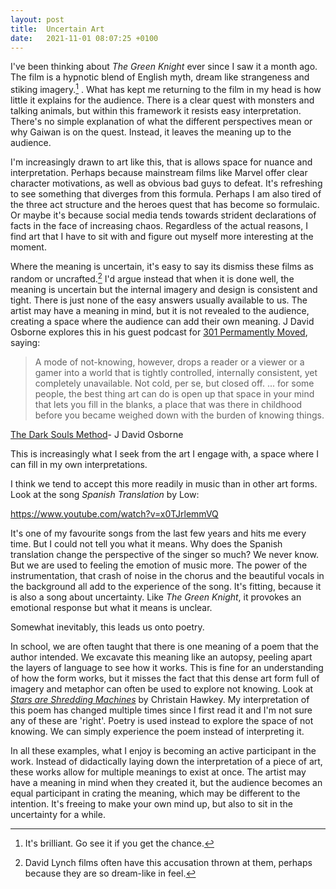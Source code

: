 ```yaml
---
layout: post
title:  Uncertain Art
date:   2021-11-01 08:07:25 +0100
---
```


I've been thinking about *The Green Knight* ever since I saw it a month ago. The film is a hypnotic blend of English myth, dream like strangeness and stiking imagery.[^1] . What has kept me returning to the film in my head is how little it explains for the audience. There is a clear quest with monsters and talking animals, but within this framework it resists easy interpretation. There's no simple explanation of what the different perspectives mean or why Gaiwan is on the quest. Instead, it leaves the meaning up to the audience. 
<!--more-->

I'm increasingly drawn to art like this, that is allows space for nuance and interpretation. Perhaps because mainstream films like Marvel offer clear character motivations, as well as obvious bad guys to defeat. It's refreshing to see something that diverges from this formula. Perhaps I am also tired of the three act structure and the heroes quest that has become so formulaic. Or maybe it's because social media tends towards strident declarations of facts in the face of increasing chaos. Regardless of the actual reasons, I find art that I have to sit with and figure out myself more interesting at the moment. 

Where the meaning is uncertain, it's easy to say its dismiss these films as random or uncrafted.[^2] I'd argue instead that when it is done well, the meaning is uncertain but the internal imagery and design is consistent and tight. There is just none of the easy answers usually available to us. The artist may have a meaning in mind, but it is not revealed to the audience, creating a space where the audience can add their own meaning. J David Osborne explores this in his guest podcast for [301 Permamently Moved](https://permanentlymoved.libsyn.com/), saying: 

> A mode of not-knowing, however, drops a reader or a viewer or a gamer into a world that is tightly controlled, internally consistent, yet completely unavailable. Not cold, per se, but closed off.
>...
> for some people, the best thing art can do is open up that space in your mind that lets you fill in the blanks, a place that was there in childhood before you became weighed down with the burden of knowing things.
<figcaption> <a href="https://brokenriverbooks.com/2021/06/12/301-transcript-06-12-21/">The Dark Souls Method</a>- J David Osborne</figcaption>

This is increasingly what I seek from the art I engage with, a space where I can fill in my own interpretations. 

I think we tend to accept this more readily in music than in other art forms. Look at the song *Spanish Translation* by Low:

https://www.youtube.com/watch?v=x0TJrlemmVQ

It's one of my favourite songs from the last few years and hits me every time. But I could not tell you what it means. Why does the Spanish translation change the perspective of the singer so much? We never know. But we are used to feeling the emotion of music more. The power of the instrumentation, that crash of noise in the chorus and the beautiful vocals in the background all add to the experience of the song. It's fitting, because it is also a song about uncertainty. Like *The Green Knight*, it provokes an emotional response but what it means is unclear. 

Somewhat inevitably, this leads us onto poetry. 

In school, we are often taught that there is one meaning of a poem that the author intended. We excavate this meaning like an autopsy, peeling apart the layers of language to see how it works. This is fine for an understanding of how the form works, but it misses the fact that this dense art form full of imagery and metaphor can often be used to explore not knowing. Look at [*Stars are Shredding Machines*](https://pen.org/stars-are-shredding-machines%C2%9D-and-from-my-mothers-sleep/) by Christain Hawkey. My interpretation of this poem has changed multiple times since I first read it and I'm not sure any of these are 'right'. Poetry is used instead to explore the space of not knowing. We can simply experience the poem instead of interpreting it.

In all these examples, what I enjoy is becoming an active participant in the work. Instead of didactically laying down the interpretation of a piece of art, these works allow for multiple meanings to exist at once. The artist may have a meaning in mind when they created it, but the audience becomes an equal participant in crating the meaning, which may be different to the intention. It's freeing to make your own mind up, but also to sit in the uncertainty for a while.

[^1]: It's brilliant. Go see it if you get the chance.
[^2]: David Lynch films often have this accusation thrown at them, perhaps because they are so dream-like in feel. 

 
